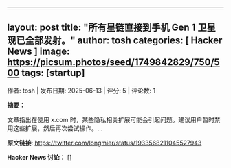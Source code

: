 
---
layout: post
title:  "所有星链直接到手机 Gen 1 卫星现已全部发射。"
author: tosh
categories: [ Hacker News ]
image: https://picsum.photos/seed/1749842829/750/500
tags: [startup]
---
作者: tosh | 发布日期: 2025-06-13 | 评分: 5 | 评论数: 1

**摘要：**

文章指出在使用 x.com 时，某些隐私相关扩展可能会引起问题。建议用户暂时禁用这些扩展，然后再次尝试操作。...

**原文链接**: https://twitter.com/longmier/status/1933568211045527943

**Hacker News 讨论：**
[]

